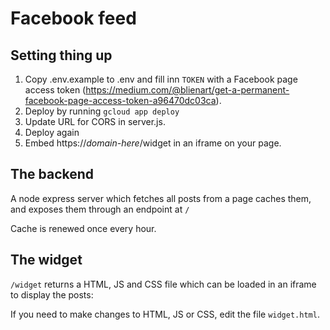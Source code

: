 # Facebook feed
## Setting thing up
1. Copy .env.example to .env and fill inn `TOKEN` with a Facebook page access token (https://medium.com/@blienart/get-a-permanent-facebook-page-access-token-a96470dc03ca).
2. Deploy by running `gcloud app deploy`
3. Update URL for CORS in server.js.
4. Deploy again
5. Embed https://*domain-here*/widget in an iframe on your page.

## The backend
A node express server which fetches all posts from a page caches them, and exposes them through an endpoint at `/`

Cache is renewed once every hour.

## The widget
`/widget` returns a HTML, JS and CSS file which can be loaded in an iframe to display the posts:

If you need to make changes to HTML, JS or CSS, edit the file `widget.html`.


